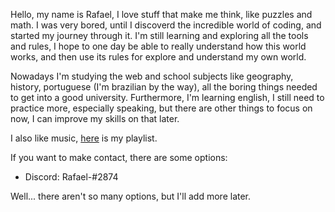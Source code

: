 Hello, my name is Rafael, I love stuff that make me think, like puzzles and math. I was very bored, until I discoverd the incredible world of coding, and started my journey through it. I'm still learning and exploring all the tools and rules, I hope to one day be able to really understand how this world works, and then use its rules for explore and understand my own world.

Nowadays I'm studying the web and school subjects like geography, history, portuguese (I'm brazilian by the way), all the boring things needed to get into a good university.
Furthermore, I'm learning english, I still need to practice more, especially speaking, but there are other things to focus on now, I can improve my skills on that later.

I also like music, [here](https://open.spotify.com/playlist/7yLRwaK1v9mT6yo5yhrHIa?si=v6m8psTfQMa5Uowcr6mbhA) is my playlist.

If you want to make contact, there are some options:

- Discord: Rafael-#2874

Well... there aren't so many options, but I'll add more later.

